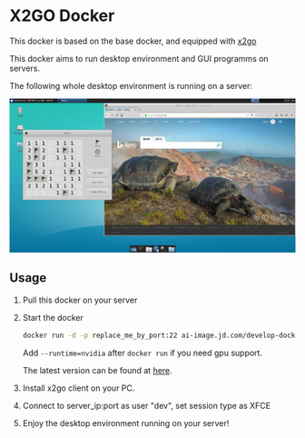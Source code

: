 # X2GO Docker

This docker is based on the base docker, and equipped with [x2go](https://wiki.x2go.org/doku.php)

This docker aims to run desktop environment and GUI programms on servers.

The following whole desktop environment is running on a server:

![Screenshot](screenshot.png)

## Usage

1. Pull this docker on your server

2. Start the docker

    ```bash
    docker run -d -p replace_me_by_port:22 ai-image.jd.com/develop-docker/x2go:replace_me_with_the_latest_version
    ```

    Add `--runtime=nvidia` after `docker run` if you need gpu support.

    The latest version can be found at [here](http://ai-image.jd.com/harbor/projects/118/repositories/develop-docker%2Fx2go).

3. Install x2go client on your PC.

4. Connect to server_ip:port as user "dev", set session type as XFCE

5. Enjoy the desktop environment running on your server!

